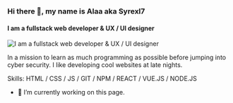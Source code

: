 ### Hi there 👋, my name is Alaa aka Syrexl7
#### I am a fullstack web developer & UX / UI designer
![I am a fullstack web developer & UX / UI designer](https://arturssmirnovs.github.io/github-profile-readme-generator/images/banner.png)

In a mission to learn as much programming as possible before jumping into cyber security.
I like developing cool websites at late nights.

Skills: HTML / CSS / JS / GIT / NPM / REACT / VUE.JS / NODE.JS

- 🔭 I’m currently working on this page. 





